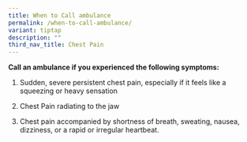 ```yaml
---
title: When to Call ambulance
permalink: /when-to-call-ambulance/
variant: tiptap
description: ""
third_nav_title: Chest Pain
---
```

<p><strong>Call an ambulance if you experienced the following symptoms:</strong>
</p>
<p></p>
<ol data-tight="true" class="tight">
<li>
<p>Sudden, severe persistent chest pain, especially if it feels like a squeezing
or heavy sensation</p>
</li>
<li>
<p>Chest Pain radiating to the jaw</p>
</li>
<li>
<p>Chest pain accompanied by shortness of breath, sweating, nausea, dizziness,
or a rapid or irregular heartbeat.</p>
</li>
</ol>
<p></p>